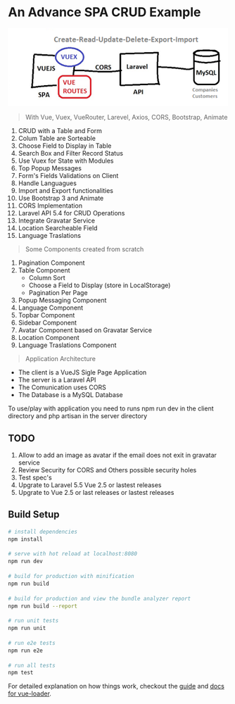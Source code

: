 # An Advance SPA CRUD Example

<p align="left">
<img src="/architecture.png" width="500"/>
</p>
    
>With Vue, Vuex, VueRouter, Larevel, Axios, CORS, Bootstrap, Animate

1. CRUD with a Table and Form
2. Colum Table are Sorteable
3. Choose Field to Display in Table
4. Search Box and Filter Record Status
5. Use Vuex for State with Modules
6. Top Popup Messages
7. Form's Fields Validations on Client
8. Handle Languagues 
9. Import and Export functionalities
10. Use Bootstrap 3 and Animate
11. CORS Implementation 
12. Laravel API 5.4 for CRUD Operations
13. Integrate Gravatar Service
14. Location Searcheable Field
15. Language Traslations



>Some Components created from scratch
1. Pagination Component
2. Table Component 
    * Column Sort 
    * Choose a Field to Display (store in LocalStorage)
    * Pagination Per Page 
3. Popup Messaging Component
4. Language Component
5. Topbar Component
5. Sidebar Component
6. Avatar Component based on Gravatar Service
7. Location Component
8. Language Traslations Component

>Application Architecture

* The client is a VueJS Sigle Page Application 
* The server is a Laravel API 
* The Comunication uses CORS
* The Database is a MySQL Database

To use/play with application you need to runs npm run dev in the client directory and php artisan in the server directory


## TODO

1. Allow to add an image as avatar if the email does not exit in gravatar service
2. Review Security for CORS and Others possible security holes
2. Test spec's
3. Upgrate to Laravel 5.5  Vue 2.5 or lastest releases
4. Upgrate to  Vue 2.5 or last releases or lastest releases


## Build Setup

``` bash
# install dependencies
npm install

# serve with hot reload at localhost:8080
npm run dev

# build for production with minification
npm run build

# build for production and view the bundle analyzer report
npm run build --report

# run unit tests
npm run unit

# run e2e tests
npm run e2e

# run all tests
npm test
```

For detailed explanation on how things work, checkout the [guide](http://vuejs-templates.github.io/webpack/) and [docs for vue-loader](http://vuejs.github.io/vue-loader).
